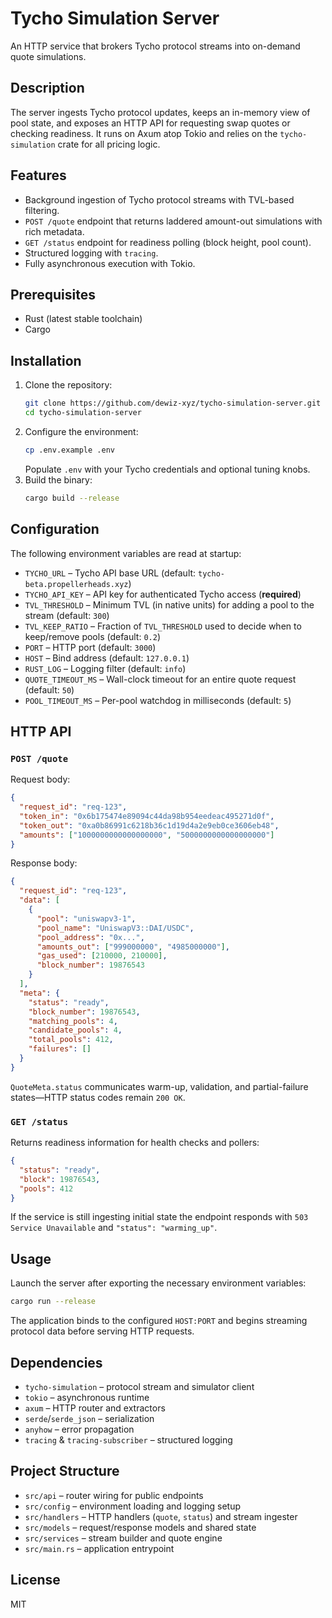 # Tycho Simulation Server

An HTTP service that brokers Tycho protocol streams into on-demand quote simulations.

## Description

The server ingests Tycho protocol updates, keeps an in-memory view of pool state, and exposes an HTTP API for requesting swap quotes or checking readiness. It runs on Axum atop Tokio and relies on the `tycho-simulation` crate for all pricing logic.

## Features

- Background ingestion of Tycho protocol streams with TVL-based filtering.
- `POST /quote` endpoint that returns laddered amount-out simulations with rich metadata.
- `GET /status` endpoint for readiness polling (block height, pool count).
- Structured logging with `tracing`.
- Fully asynchronous execution with Tokio.

## Prerequisites

- Rust (latest stable toolchain)
- Cargo

## Installation

1. Clone the repository:
   ```bash
   git clone https://github.com/dewiz-xyz/tycho-simulation-server.git
   cd tycho-simulation-server
   ```
2. Configure the environment:
   ```bash
   cp .env.example .env
   ```
   Populate `.env` with your Tycho credentials and optional tuning knobs.
3. Build the binary:
   ```bash
   cargo build --release
   ```

## Configuration

The following environment variables are read at startup:

- `TYCHO_URL` – Tycho API base URL (default: `tycho-beta.propellerheads.xyz`)
- `TYCHO_API_KEY` – API key for authenticated Tycho access (**required**)
- `TVL_THRESHOLD` – Minimum TVL (in native units) for adding a pool to the stream (default: `300`)
- `TVL_KEEP_RATIO` – Fraction of `TVL_THRESHOLD` used to decide when to keep/remove pools (default: `0.2`)
- `PORT` – HTTP port (default: `3000`)
- `HOST` – Bind address (default: `127.0.0.1`)
- `RUST_LOG` – Logging filter (default: `info`)
- `QUOTE_TIMEOUT_MS` – Wall-clock timeout for an entire quote request (default: `50`)
- `POOL_TIMEOUT_MS` – Per-pool watchdog in milliseconds (default: `5`)

## HTTP API

### `POST /quote`

Request body:

```json
{
  "request_id": "req-123",
  "token_in": "0x6b175474e89094c44da98b954eedeac495271d0f",
  "token_out": "0xa0b86991c6218b36c1d19d4a2e9eb0ce3606eb48",
  "amounts": ["1000000000000000000", "5000000000000000000"]
}
```

Response body:

```json
{
  "request_id": "req-123",
  "data": [
    {
      "pool": "uniswapv3-1",
      "pool_name": "UniswapV3::DAI/USDC",
      "pool_address": "0x...",
      "amounts_out": ["999000000", "4985000000"],
      "gas_used": [210000, 210000],
      "block_number": 19876543
    }
  ],
  "meta": {
    "status": "ready",
    "block_number": 19876543,
    "matching_pools": 4,
    "candidate_pools": 4,
    "total_pools": 412,
    "failures": []
  }
}
```

`QuoteMeta.status` communicates warm-up, validation, and partial-failure states—HTTP status codes remain `200 OK`.

### `GET /status`

Returns readiness information for health checks and pollers:

```json
{
  "status": "ready",
  "block": 19876543,
  "pools": 412
}
```

If the service is still ingesting initial state the endpoint responds with `503 Service Unavailable` and `"status": "warming_up"`.

## Usage

Launch the server after exporting the necessary environment variables:

```bash
cargo run --release
```

The application binds to the configured `HOST:PORT` and begins streaming protocol data before serving HTTP requests.

## Dependencies

- `tycho-simulation` – protocol stream and simulator client
- `tokio` – asynchronous runtime
- `axum` – HTTP router and extractors
- `serde`/`serde_json` – serialization
- `anyhow` – error propagation
- `tracing` & `tracing-subscriber` – structured logging

## Project Structure

- `src/api` – router wiring for public endpoints
- `src/config` – environment loading and logging setup
- `src/handlers` – HTTP handlers (`quote`, `status`) and stream ingester
- `src/models` – request/response models and shared state
- `src/services` – stream builder and quote engine
- `src/main.rs` – application entrypoint

## License

MIT
